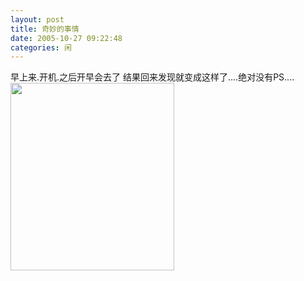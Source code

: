 ```yaml
---
layout: post
title: 奇妙的事情 
date: 2005-10-27 09:22:48
categories: 闲
---
```

早上来.开机.之后开早会去了
结果回来发现就变成这样了....绝对没有PS....
<a href="http://blog.yeeh.org/wp-content/uploads/2005/10/27_092245_1xp41.jpg"><img src="http://blog.yeeh.org/wp-content/uploads/2005/10/27_092245_1xp41-262x300.jpg" alt="" title="27_092245_1xp41" width="262" height="300" class="alignleft size-medium wp-image-1109" /></a>
